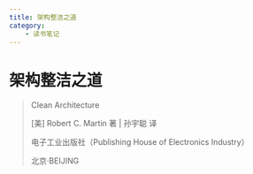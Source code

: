 ```yaml
---
title: 架构整洁之道
category:
    - 读书笔记
---
```


# 架构整洁之道

> Clean Architecture
>
> [美] Robert C. Martin 著  |  孙宇聪 译
>
> 电子工业出版社（Publishing House of Electronics Industry）
>
> 北京·BEIJING
